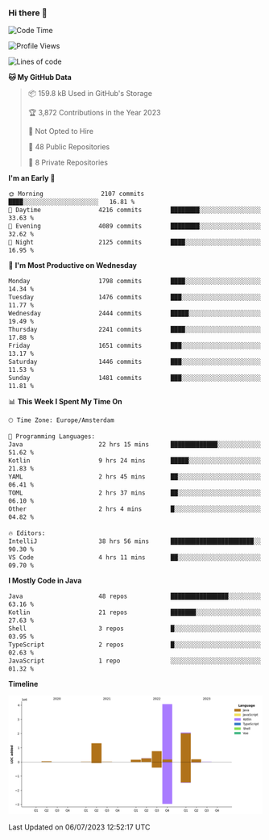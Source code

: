 ### Hi there 👋


<!--START_SECTION:waka-->
![Code Time](http://img.shields.io/badge/Code%20Time-3%2C329%20hrs%2034%20mins-blue)

![Profile Views](http://img.shields.io/badge/Profile%20Views-12-blue)

![Lines of code](https://img.shields.io/badge/From%20Hello%20World%20I%27ve%20Written-8.8%20million%20lines%20of%20code-blue)

**🐱 My GitHub Data** 

> 📦 159.8 kB Used in GitHub's Storage 
 > 
> 🏆 3,872 Contributions in the Year 2023
 > 
> 🚫 Not Opted to Hire
 > 
> 📜 48 Public Repositories 
 > 
> 🔑 8 Private Repositories 
 > 
**I'm an Early 🐤** 

```text
🌞 Morning                2107 commits        ████░░░░░░░░░░░░░░░░░░░░░   16.81 % 
🌆 Daytime                4216 commits        ████████░░░░░░░░░░░░░░░░░   33.63 % 
🌃 Evening                4089 commits        ████████░░░░░░░░░░░░░░░░░   32.62 % 
🌙 Night                  2125 commits        ████░░░░░░░░░░░░░░░░░░░░░   16.95 % 
```
📅 **I'm Most Productive on Wednesday** 

```text
Monday                   1798 commits        ████░░░░░░░░░░░░░░░░░░░░░   14.34 % 
Tuesday                  1476 commits        ███░░░░░░░░░░░░░░░░░░░░░░   11.77 % 
Wednesday                2444 commits        █████░░░░░░░░░░░░░░░░░░░░   19.49 % 
Thursday                 2241 commits        ████░░░░░░░░░░░░░░░░░░░░░   17.88 % 
Friday                   1651 commits        ███░░░░░░░░░░░░░░░░░░░░░░   13.17 % 
Saturday                 1446 commits        ███░░░░░░░░░░░░░░░░░░░░░░   11.53 % 
Sunday                   1481 commits        ███░░░░░░░░░░░░░░░░░░░░░░   11.81 % 
```


📊 **This Week I Spent My Time On** 

```text
🕑︎ Time Zone: Europe/Amsterdam

💬 Programming Languages: 
Java                     22 hrs 15 mins      █████████████░░░░░░░░░░░░   51.62 % 
Kotlin                   9 hrs 24 mins       █████░░░░░░░░░░░░░░░░░░░░   21.83 % 
YAML                     2 hrs 45 mins       ██░░░░░░░░░░░░░░░░░░░░░░░   06.41 % 
TOML                     2 hrs 37 mins       ██░░░░░░░░░░░░░░░░░░░░░░░   06.10 % 
Other                    2 hrs 4 mins        █░░░░░░░░░░░░░░░░░░░░░░░░   04.82 % 

🔥 Editors: 
IntelliJ                 38 hrs 56 mins      ███████████████████████░░   90.30 % 
VS Code                  4 hrs 11 mins       ██░░░░░░░░░░░░░░░░░░░░░░░   09.70 % 
```

**I Mostly Code in Java** 

```text
Java                     48 repos            ████████████████░░░░░░░░░   63.16 % 
Kotlin                   21 repos            ███████░░░░░░░░░░░░░░░░░░   27.63 % 
Shell                    3 repos             █░░░░░░░░░░░░░░░░░░░░░░░░   03.95 % 
TypeScript               2 repos             █░░░░░░░░░░░░░░░░░░░░░░░░   02.63 % 
JavaScript               1 repo              ░░░░░░░░░░░░░░░░░░░░░░░░░   01.32 % 
```



**Timeline**

![Lines of Code chart](https://raw.githubusercontent.com/powercasgamer/powercasgamer/master/assets/bar_graph.png)


 Last Updated on 06/07/2023 12:52:17 UTC
<!--END_SECTION:waka-->
